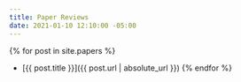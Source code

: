 ```yaml
---
title: Paper Reviews
date: 2021-01-10 12:10:00 -05:00
---
```


{% for post in site.papers %}
 + [{{ post.title }}]({{ post.url | absolute_url }})
{% endfor %}
